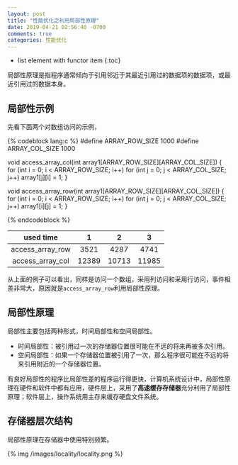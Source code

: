 ```yaml
---
layout: post
title: "性能优化之利用局部性原理"
date: 2019-04-21 02:56:40 -0700
comments: true
categories: 性能优化
---
```


* list element with functor item
{:toc}

局部性原理是指程序通常倾向于引用邻近于其最近引用过的数据项的数据项，或最近引用过的数据本身。

<!--more-->

## 局部性示例

先看下面两个对数组访问的示例，

{% codeblock lang:c %}
#define ARRAY_ROW_SIZE 1000
#define ARRAY_COL_SIZE 1000

void access_array_col(int array1[ARRAY_ROW_SIZE][ARRAY_COL_SIZE])
{
    for (int i = 0; i < ARRAY_ROW_SIZE; i++)
        for (int j = 0; j < ARRAY_COL_SIZE; j++)
            array1[j][i] = 1;
}

void access_array_row(int array1[ARRAY_ROW_SIZE][ARRAY_COL_SIZE])
{
    for (int i = 0; i < ARRAY_ROW_SIZE; i++)
        for (int j = 0; j < ARRAY_COL_SIZE; j++)
            array1[i][j] = 1;
}

{% endcodeblock %}

| used time | 1 | 2 | 3 |
| :----: | :----: | :----: | :----: |
| access_array_row | 3521 | 4287 | 4741 |
| access_array_col | 12389 | 10713 | 11985 |

从上面的例子可以看出，同样是访问一个数组，采用列访问和采用行访问，事件相差非常大，原因就是`access_array_row`利用局部性原理。 

## 局部性原理

局部性主要包括两种形式，时间局部性和空间局部性。 

* 时间局部性：被引用过一次的存储器位置很可能在不远的将来再被多次引用。  
* 空间局部性：如果一个存储器位置被引用了一次，那么程序很可能在不远的将来引用附近的一个存储器位置。  

有良好局部性的程序比局部性差的程序运行得更快，计算机系统设计中，局部性原理在硬件和软件中都有应用，硬件层上，采用了**高速缓存存储器**充分利用了局部性原理；软件层上，操作系统用主存来缓存硬盘文件系统。  

## 存储器层次结构

局部性原理在存储器中使用特别频繁。

{% img /images/locality/locality.png %}



